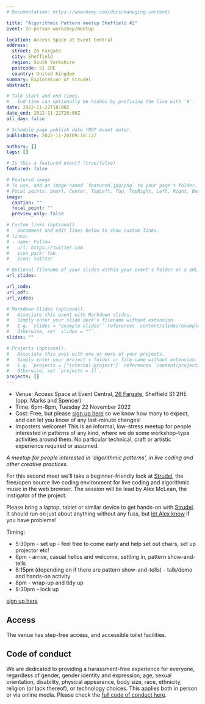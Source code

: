 ```yaml
---
# Documentation: https://wowchemy.com/docs/managing-content/

title: "Algorithmic Pattern meetup Sheffield #2"
event: In-person workshop/meetup

location: Access Space at Event Central
address:
  street: 26 Fargate
  city: Sheffield
  region: South Yorkshire
  postcode: S1 2HE
  country: United Kingdom
summary: Exploration of Strudel
abstract:

# Talk start and end times.
#   End time can optionally be hidden by prefixing the line with `#`.
date: 2022-11-22T18:00Z
date_end: 2022-11-22T20:00Z
all_day: false

# Schedule page publish date (NOT event date).
publishDate: 2022-11-20T09:18:12Z

authors: []
tags: []

# Is this a featured event? (true/false)
featured: false

# Featured image
# To use, add an image named `featured.jpg/png` to your page's folder. 
# Focal points: Smart, Center, TopLeft, Top, TopRight, Left, Right, BottomLeft, Bottom, BottomRight.
image:
  caption: ""
  focal_point: ""
  preview_only: false

# Custom links (optional).
#   Uncomment and edit lines below to show custom links.
# links:
# - name: Follow
#   url: https://twitter.com
#   icon_pack: fab
#   icon: twitter

# Optional filename of your slides within your event's folder or a URL.
url_slides:

url_code:
url_pdf:
url_video:

# Markdown Slides (optional).
#   Associate this event with Markdown slides.
#   Simply enter your slide deck's filename without extension.
#   E.g. `slides = "example-slides"` references `content/slides/example-slides.md`.
#   Otherwise, set `slides = ""`.
slides: ""

# Projects (optional).
#   Associate this post with one or more of your projects.
#   Simply enter your project's folder or file name without extension.
#   E.g. `projects = ["internal-project"]` references `content/project/deep-learning/index.md`.
#   Otherwise, set `projects = []`.
projects: []
---
```


* Venue: Access Space at Event Central, [26 Fargate](https://goo.gl/maps/dnCaJo1YxRTh9Ddg7), Sheffield S1 2HE (opp. Marks and Spencer)
* Time: 6pm-8pm, Tuesday 22 November 2022
* Cost: Free, but please [sign up here](https://forms.gle/XmEZ97fw5BuC2TTa9) so we know how many to expect, and can let you know of any last-minute changes!
* Imposters welcome! This is an informal, low-stress meetup for people interested in patterns of any kind, where we do some workshop-type activities around them. No particular technical, craft or artistic experience required or assumed.

*A meetup for people interested in 'algorithmic patterns', in live coding and other creative practices.*

For this second meet we'll take a beginner-friendly look at
[Strudel](https://strudel.tidalcycles.org/), the free/open source live
coding environment for live coding and algorithmic music in the web
browser. The session will be lead by Alex McLean, the instigator of
the project.

Please bring a laptop, tablet or similar device to get hands-on with
[Strudel](https://strudel.tidalcycles.org). It should run on just
about anything without any fuss, but [let Alex
know](mailto:alex@slab.org) if you have problems!

Timing:

* 5:30pm - set up - feel free to come early and help set out chairs, set up projector etc!
* 6pm - arrive, casual hellos and welcome, settling in, pattern show-and-tells
* 6:15pm (depending on if there are pattern show-and-tells) - talk/demo and hands-on activity
* 8pm - wrap-up and tidy up
* 8:30pm - lock up

[sign up here](https://forms.gle/XmEZ97fw5BuC2TTa9)

## Access

The venue has step-free access, and accessible toilet facilities.

## Code of conduct

We are dedicated to providing a harassment-free experience for
everyone, regardless of gender, gender identity and expression, age,
sexual orientation, disability, physical appearance, body size, race,
ethnicity, religion (or lack thereof), or technology choices. This
applies both in person or via online media. Please check the [full code of conduct here](https://docs.google.com/document/d/1lKHS-tbKSSrF364Psk4JyRacrYEcGKDJXvLB9EkqnOs/edit).
